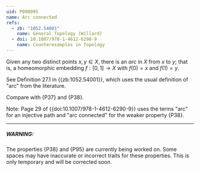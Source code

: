 ```yaml
---
uid: P000095
name: Arc connected
refs:
  - zb: "1052.54001"
    name: General Topology (Willard)
  - doi: 10.1007/978-1-4612-6290-9
    name: Counterexamples in Topology
---
```


Given any two distinct points $x,y\in X$, there is an *arc* in $X$ from $x$ to $y$;
that is, a homeomorphic embedding $f:[0,1]\to X$ with $f(0)=x$ and $f(1)=y$.

See Definition 27.1 in {{zb:1052.54001}}, which uses the usual definition of "arc" from the literature.

Compare with {P37} and {P38}.

Note: Page 29 of {{doi:10.1007/978-1-4612-6290-9}} 
uses the terms "arc" for an injective path
and "arc connected" for the weaker property {P38}.

----
##### WARNING:

The properties {P38} and {P95}
are currently being worked on.
Some spaces may have inaccurate or incorrect traits for these properties.
This is only temporary and will be corrected soon.
